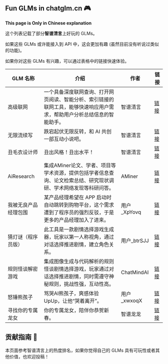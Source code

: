 ## Fun GLMs in chatglm.cn 🎮

**This page is Only in Chinese explanation**

这个列表记载了部分**智谱清言**上好玩的 GLMs。

如果这些 GLMs 或许能接入到 API 中，这会更加有趣 (虽然目前没有听说过类似的功能)。

如果你对这些 GLMs 有兴趣，可以通过表格中的链接快速体验。

| GLM 名称     | 介绍                                                           | 作者         | 链接                                                             |
|------------|--------------------------------------------------------------|------------|----------------------------------------------------------------|
| 高级联网       | 一个具备深度联网查询、打开网页阅读、智能分析、索引链接的联网工具，能够快速响应用户需求，帮助用户分析总结信息的智能助手。 | 智谱清言       | [链接](https://chatglm.cn/main/gdetail/659e54b1b8006379b4b2abd6) |
| 无限流续写      | 跌宕起伏无限反转，和 AI 共创一部互动小说吧。                                     | 智谱清言       | [链接](https://chatglm.cn/main/gdetail/659e74b758eb26bcf4b2ab18) |
| 丑毛衣设计师     | 丑出风格！丑出水平！                                                   | 智谱清言       | [链接](https://chatglm.cn/main/gdetail/65b89ccdb905b54dcd534c27) |
| AiResearch | 集成AMiner论文、学者、项目等学术资源，提供包括学者信息查询、论文检索总结、研究现状调研、学术网络发现等科研问答。  | AMiner     | [链接](https://chatglm.cn/main/gdetail/65bf5a99396389a73ace9352) |
| 我被无良产品经理包围 | 某产品经理希望在 APP 启动时自动跳转到购物平台，这个需求遭到了程序员的强烈反驳，于是更多的产品经理加入了进来。    | 用户_XpYovq  | [链接](https://chatglm.cn/share/FoLRk)                           |
| 猜灯谜（程序员版）  | 此工具是一款剧情选择游戏生成器，玩家以第一人称视角，通过对话选择推进剧情，建立角色关系。               | 用户_btrSJJ  | [链接](https://chatglm.cn/main/gdetail/65a8f41542a4da832fee9b56)                          |
| 规则怪谈解密游戏   | 集成图像生成与代码解析的规则怪谈剧情选择游戏，玩家通过对话选择推进剧情，同时需遵守神秘规则，挑战性强，互动性高。     | ChatMindAI | [链接](https://chatglm.cn/main/gdetail/65af7a642b7c06b85664ab1c) |
| 怒锤熊孩子      | 骂哭AI熊孩子，爽感体验 UpUp，让他“哭着离开”。                                   | 用户_xwxoqX  | [链接](https://chatglm.cn/main/gdetail/65c47461867c805e99bf503d) |
| 寻找你的专属龙女   | 你的专属龙女，陪伴你恭贺新春。                                              | 智谱龙龙       | [链接](https://chatglm.cn/main/gdetail/65c2ae630fd018f49398620e) |

## 贡献指南 🤝

本页面参考智谱清言上的热度排名，如果你觉得自己的 GLMs 具有可玩性或者其他价值，也欢迎投稿！